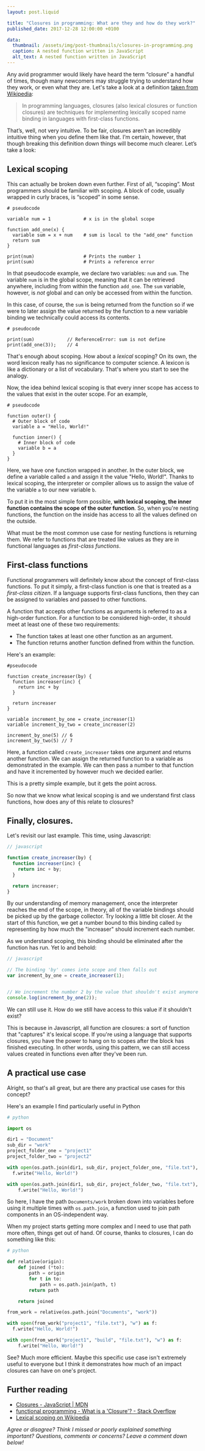 ```yaml
---
layout: post.liquid

title: "Closures in programming: What are they and how do they work?"
published_date: 2017-12-28 12:00:00 +0100

data:
  thumbnail: /assets/img/post-thumbnails/closures-in-programming.png
  caption: A nested function written in JavaScript
  alt_text: A nested function written in JavaScript
---
```


Any avid programmer would likely have heard the term “closure” a handful of times, though many newcomers may struggle trying to understand how they work, or even what they are. Let's take a look at a definition [taken from Wikipedia](https://en.wikipedia.org/wiki/Closure_(computer_programming)):

> In programming languages, closures (also lexical closures or function closures) are techniques for implementing lexically scoped name binding in languages with first-class functions.

That’s, well, not very intuitive. To be fair, closures aren’t an incredibly intuitive thing when you define them like that. I’m certain, however, that though breaking this definition down things will become much clearer. Let’s take a look:<span data-separator></span>

## Lexical scoping

This can actually be broken down even further. First of all, “scoping”. Most programmers should be familiar with scoping. A block of code, usually wrapped in curly braces, is “scoped” in some sense.

```
# pseudocode

variable num = 1            # x is in the global scope

function add_one(x) {
  variable sum = x + num    # sum is local to the "add_one" function
  return sum
}

print(num)                  # Prints the number 1
print(sum)                  # Prints a reference error
```

In that pseudocode example, we declare two variables: `num` and `sum`. The variable `num` is in the global scope, meaning that it can be retrieved anywhere, including from within the function `add_one`. The `sum` variable, however, is *not* global and can only be accessed from within the function.

In this case, of course, the `sum` is being returned from the function so if we were to later assign the value returned by the function to a new variable binding we technically could access its contents.

```
# pseudocode

print(sum)            // ReferenceError: sum is not define
print(add_one(3));    // 4
```

That's enough about scoping. How about a *lexical* scoping? On its own, the word lexicon really has no significance to computer science. A lexicon is like a dictionary or a list of vocabulary. That's where you start to see the analogy.

Now, the idea behind lexical scoping is that every inner scope has access to the values that exist in the outer scope. For an example,

```
# pseudocode

function outer() {
  # Outer block of code
  variable a = "Hello, World!"

  function inner() {
    # Inner block of code
    variable b = a
  }
}
```

Here, we have one function wrapped in another. In the outer block, we define a variable called `a` and assign it the value "Hello, World!". Thanks to lexical scoping, the interpreter or compiler allows us to assign the value of the variable `a` to our new variable `b`.

To put it in the most simple form possible, **with lexical scoping, the inner function contains the scope of the outer function**. So, when you're nesting functions, the function on the inside has access to all the values defined on the outside.

What must be the most common use case for nesting functions is returning them. We refer to functions that are treated like values as they are in functional languages as *first-class functions*.

## First-class functions

Functional programmers will definitely know about the concept of first-class functions. To put it simply, a first-class function is one that is treated as a *first-class citizen*. If a language supports first-class functions, then they can be assigned to variables and passed to other functions.

A function that accepts other functions as arguments is referred to as a high-order function. For a function to be considered high-order, it should meet at least one of these two requirements:

 * The function takes at least one other function as an argument.
 * The function returns another function defined from within the function.

Here's an example:

```
#pseudocode

function create_increaser(by) {
  function increaser(inc) {
    return inc + by
  }

  return increaser
}

variable increment_by_one = create_increaser(1)
variable increment_by_two = create_increaser(2)

increment_by_one(5) // 6
increment_by_two(5) // 7
```

Here, a function called `create_increaser` takes one argument and returns another function. We can assign the returned function to a variable as demonstrated in the example. We can then pass a number to that function and have it incremented by however much we decided earlier.

This is a pretty simple example, but it gets the point across.

So now that we know what lexical scoping is and we understand first class functions, how does any of this relate to closures?

## Finally, closures.

Let's revisit our last example. This time, using Javascript:

```javascript
// javascript

function create_increaser(by) {
  function increaser(inc) {
    return inc + by;
  }

  return increaser;
}
```

By our understanding of memory management, once the interpreter reaches the end of the scope, in theory, all of the variable bindings should be picked up by the garbage collector. Try looking a little bit closer. At the start of this function, we get a number bound to this binding called `by` representing by how much the "increaser" should increment each number.

As we understand scoping, this binding should be eliminated after the function has run. Yet lo and behold:

```javascript
// javascript

// The binding 'by' comes into scope and then falls out
var increment_by_one = create_increaser(1);


// We increment the number 2 by the value that shouldn't exist anymore
console.log(increment_by_one(2));
```

We can still use it. How do we still have access to this value if it shouldn't exist?

This is because in Javascript, all function are closures: a sort of function that "captures" it's lexical scope. If you're using a language that supports closures, you have the power to hang on to scopes after the block has finished executing. In other words, using this pattern, we can still access values created in functions even after they've been run.

## A practical use case

Alright, so that's all great, but are there any practical use cases for this concept?

Here's an example I find particularly useful in Python

```python
# python

import os

dir1 = "Document"
sub_dir = "work"
project_folder_one = "project1"
project_folder_two = "project2"

with open(os.path.join(dir1, sub_dir, project_folder_one, "file.txt"), "w") as f:
  f.write("Hello, World!")

with open(os.path.join(dir1, sub_dir, project_folder_two, "file.txt"), "w") as f:
    f.write("Hello, World!")
```

So here, I have the path `Documents/work` broken down into variables before using it multiple times with `os.path.join`, a function used to join path components in an OS-independent way.

When my project starts getting more complex and I need to use that path more often, things get out of hand. Of course, thanks to closures, I can do something like this:

```python
# python

def relative(origin):
    def joined (*to):
        path = origin
        for t in to:
            path = os.path.join(path, t)
        return path

    return joined

from_work = relative(os.path.join("Documents", "work"))

with open(from_work("project1", "file.txt"), "w") as f:
  f.write("Hello, World!")

with open(from_work("project1", "build", "file.txt"), "w") as f:
    f.write("Hello, World!")
```

See? Much more efficient. Maybe this specific use case isn't extremely useful to everyone but I think it demonstrates how much of an impact closures can have on one's project.

## Further reading

 * [Closures - JavaScript | MDN](https://developer.mozilla.org/en-US/docs/Web/JavaScript/Closures)
 * [functional programming - What is a 'Closure'? - Stack Overflow](https://stackoverflow.com/questions/36636/what-is-a-closure)
 * [Lexical scoping on Wikipedia](https://en.wikipedia.org/wiki/Scope_(computer_science)#Lexical_scoping)

*Agree or disagree? Think I missed or poorly explained something important? Questions, comments or concerns? Leave a comment down below!*
